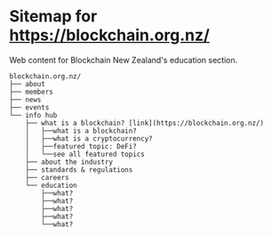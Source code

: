 # Sitemap for https://blockchain.org.nz/
Web content for Blockchain New Zealand's education section.
```
blockchain.org.nz/
├── about
├── members
├── news
├── events
└── info hub
    ├── what is a blockchain? [link](https://blockchain.org.nz/)
    │   ├──what is a blockchain?
    │   ├──what is a cryptocurrency?
    │   ├──featured topic: DeFi?
    │   └──see all featured topics
    ├── about the industry
    ├── standards & regulations
    ├── careers
    └── education
        ├──what?
        ├──what?
        ├──what?
        ├──what?
        └──what?
   ```  
